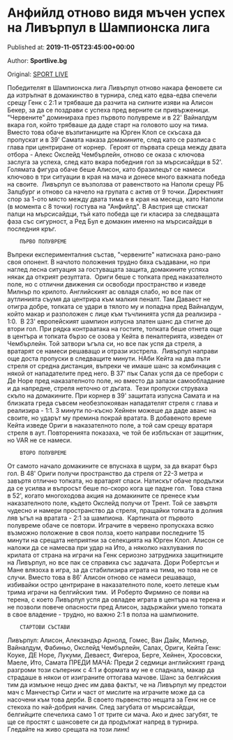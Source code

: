 
# Анфийлд отново видя мъчен успех на Ливърпул в Шампионска лига

Published at: **2019-11-05T23:45:00+00:00**

Author: **Sportlive.bg**

Original: [SPORT LIVE](https://www.sportlive.bg/worldfootball/championsleague/anfijld-otnovo-vidq-mychen-uspeh-na-livyrpul-v-shampionska-liga-1403298.html)

Победителят в Шампионска лига Ливърпул отново накара феновете си да изтръпнат в домакинство в турнира, след като едва-едва спечели срещу Генк с 2:1 и трябваше да разчита на силните изяви на Алисон Бекер, за да се поздрави с успеха пред верните си привърженици. 
"Червените" доминираха през първото полувреме и в 22' Вайналдум вкара гол, който трябваше да даде старт на головото шоу на тима. Вместо това обаче възпитаниците на Юрген Клоп се скъсаха да пропускат и в 39' Самата наказа домакините, след като се разписа с глава при центриране от корнер. 
Героят от първата среща между двата отбора - Алекс Окслейд Чембърлейн, отново се оказа с ключова заслуга за успеха, след като вкара победния гол за мърсисайдци в 52'. Голямата фигура обаче беше Алисон, като бразилецът се намеси ключово в три ситуации в края на мача и донесе много важната победа на своите. 
Ливърпул се възползва от равенството на Наполи срещу РБ Залцбург и отново са начело на групата с актив от 9 точки. Директният спор за 1-ото място между двата тима е в края на месеца, като Наполи (в момента с 8 точки) гостува на "Анфийлд". В Австрия ще стискат палци на мърсисайдци, тъй като победа ще ги класира за следващата фаза със сигурност, а Ред Бул е домакин именно на мърсисайдци в последния кръг. 

        ПЪРВО ПОЛУВРЕМЕ
      
Въпреки експерименталния състав, "червените" натиснаха рано-рано своя опонент. В начлото положения трудно бяха създавани, но при наглед лесна ситуация за гостуващата защита, домакините успяха някак да открият резултата. 
Ориги беше с топката пред наказателното поле, но с отлични движения си освободи пространство и изведе Милнър по крилото. Английският ас овладя слабо, но все пак от аутлинията съумя да центрира към малкия пеналт. Там Даваест не отигра добре, топката се удари в тялото му и попадна пред Вайналдум, който макар и разположен с лице към тъчлинията успя да реализира - 1:0. 
В 23' европейският шампион изпусна златен шанс да стигне до втори гол. При рядка контраатака на гостите, топката беше отнета още в центъра и топката бързо се озова у Кейта в пеналтерията, изведен от Чембърлейн. Той затвори ъгъла си, но все пак успя да стреля, а вратарят се намеси решаващо и отрази изстрела. 
Ливърпул направи още доста пропуски в следващите минути. НАби Кейта на два пъти стреля от средна дистанция, въпреки че имаше шанс за комбинация с някой от нападателите пред него. В 37' пък Салах успя да се пребори с Де Норе пред наказателното поле, но вместо да запази самообладание и да напредне, стреля неточно от дъгата. 
Тези пропуски струваха скъпо на домакините. При корнер в 39' защитата изпусна Самата и на близката греда съвсем необезпокояван нападателят стреля с глава и реализира - 1:1. 3 минути по-късно Хейнен можеше да даде аванс на своите, но ударът му премина покрай вратата. В добавеното време Кейта изведе Ориги в наказателното поле, а той сам срещу вратаря стреля в аут. Повторенията показаха, че той бе изблъскан от защитник, но VAR не се намеси. 

        ВТОРО ПОЛУВРЕМЕ
      
От самото начало домакините се впуснаха в щурм, за да вкарат бърз гол. В 48' Ориги получи пространство да стреля от 22-3 метра и завъртя отлично топката, но вратарят спаси. Натискът обаче продължи да се усилва и въпросът беше по-скоро кога ще падне гол. 
Това стана в 52', когато многоходова акция на домакините се пренесе към наказателното поле, където Окслейд получи от Трент. Той се завъртя чудесно и намери пространство да стреля, пращайки топката в долния ляв ъгъл на вратата - 2:1 за шампиона. 
Картината от първото полувреме обаче се повтори. Играчите в червено пропускаха всяко възможно положение в своя полза, което направи последните 15 минути на срещата неприятни за селекцията на Юрген Клоп. Алисон се наложи да се намесва при удар на Ито, а няколко нахлувания по крилата от страна на играчи на Генк сериозно затрудниха защитниците на Ливърпул, но все пак се справиха със задачата. Дори Робертсън и Мане влязоха в игра, за да стабилизира играта на тима, но това не се случи. Вместо това в 86' Алисон отново се намеси решаващо, избивайки остро центриране в наказателното поле, което летеше към трима играчи на белгийския тим. 
И Роберто Фирмино се появи на терена, с което Ливърпул успя да овладее играта в центъра на терена и не позволи повече опасности пред Алисон, задържайки умело топката в свое владение - трудно, но важно 2:1 в полза на шампионите. 

        СТАРТОВИ СЪСТАВИ
      
Ливърпул: Алисон, Алекзандър Арнолд, Гомес, Ван Дайк, Милнър, Вайналдум, Фабиньо, Окслейд Чембърлейн, Салах, Ориги, Кейта
Генк: Коуке, ДЕ Норе, Лукуми, Деваест, Фигероа, Берге, Хейнен, Хросовски, Маеле, Ито, Самата
ПРЕДИ МАЧА:
Преди 2 седмици английският гранд разгроми този съперник с 4:1 и формата му не е спаднала, макар да страдаше в някои от изиграните оттогава мачове. Шанс за белгийския тим да измъкне нещо днес им дава фактът, че на Ливърпул му предстои мач с Манчестър Сити и част от мислите на играчите може да са насочени към това дерби.
В своето първенство нещата за Генк не се стекоха по най-добрия начин. След загубата от мърсисайдци, белгийците спечелиха само 1 от трите си мача. Ако и днес загубят, те ще се простят с шансовете си да продължат напред в турнира.
Гледайте на живо срещата на този линк! 
